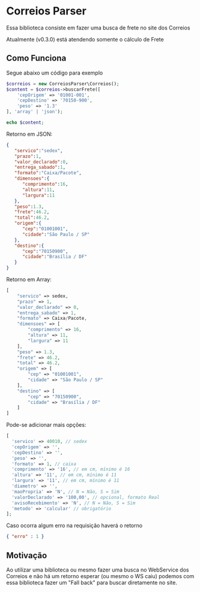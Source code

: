 # Correios Parser

Essa biblioteca consiste em fazer uma busca de frete no site dos Correios

Atualmente (v0.3.0) está atendendo somente o cálculo de Frete

Como Funciona
----------------------

Segue abaixo um código para exemplo

```php
$correios = new CorreiosParser\Correios();
$content = $correios->buscarFrete([
    'cepOrigem' => '01001-001',
    'cepDestino' => '70150-900',
    'peso' => '1.3'
], 'array' | 'json');

echo $content;
```

Retorno em JSON:

```json
{  
   "servico":"sedex",
   "prazo":1,
   "valor_declarado":0,
   "entrega_sabado":1,
   "formato":"Caixa/Pacote",
   "dimensoes":{  
      "comprimento":16,
      "altura":11,
      "largura":11
   },
   "peso":1.3,
   "frete":46.2,
   "total":46.2,
   "origem":{  
      "cep":"01001001",
      "cidade":"São Paulo / SP"
   },
   "destino":{  
      "cep":"70150900",
      "cidade":"Brasília / DF"
   }
}
```

Retorno em Array:
```php
[
    "servico" => sedex,
    "prazo" => 1,
    "valor_declarado" => 0,
    "entrega_sabado" => 1,
    "formato" => Caixa/Pacote,
    "dimensoes" => [
        "comprimento" => 16,
        "altura" => 11,
        "largura" => 11
    ],
    "peso" => 1.3,
    "frete" => 46.2,
    "total" => 46.2,
    "origem" => [
        "cep" => "01001001",
        "cidade" => "São Paulo / SP"
    ],
    "destino" => [
        "cep" => "70150900",
        "cidade" => "Brasília / DF"
    ]
]
```

Pode-se adicionar mais opções:

```php
[
  'servico' => 40010, // sedex
  'cepOrigem' => '',
  'cepDestino' => '',
  'peso' => '',
  'formato' => 1, // caixa
  'comprimento' => '16', // em cm, mínimo é 16
  'altura' => '11', // em cm, mínimo é 11
  'largura' => '11', // em cm, mínimo é 11
  'diametro' => '',
  'maoPropria' => 'N', // N = Não, S = Sim
  'valorDeclarado' => '100,00', // opcional, formato Real
  'avisoRecebimento' => 'N', // N = Não, S = Sim
  'metodo' => 'calcular' // obrigatório
];
```

Caso ocorra algum erro na requisição haverá o retorno

```json
{ "erro" : 1 }
```



Motivação
------------------------

Ao utilizar uma biblioteca ou mesmo fazer uma busca no WebService dos Correios e não há um retorno esperar (ou mesmo o
WS caiu) podemos com essa biblioteca fazer um "Fall back" para buscar diretamente no site.